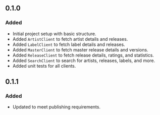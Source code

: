 ## 0.1.0

### Added
- Initial project setup with basic structure.
- Added `ArtistClient` to fetch artist details and releases.
- Added `LabelClient` to fetch label details and releases.
- Added `MasterClient` to fetch master release details and versions.
- Added `ReleaseClient` to fetch release details, ratings, and statistics.
- Added `SearchClient` to search for artists, releases, labels, and more.
- Added unit tests for all clients.

## 0.1.1

### Added
- Updated to meet publishing requirements.